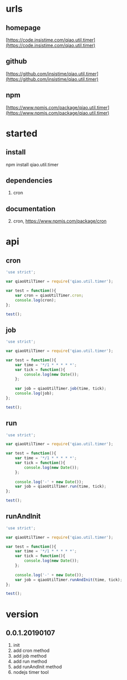 # urls
## homepage
[https://code.insistime.com/qiao.util.timer](https://code.insistime.com/qiao.util.timer)

## github
[https://github.com/insistime/qiao.util.timer](https://github.com/insistime/qiao.util.timer)

## npm
[https://www.npmjs.com/package/qiao.util.timer](https://www.npmjs.com/package/qiao.util.timer)

# started
## install
npm install qiao.util.timer

## dependencies
1. cron

## documentation
2. cron, https://www.npmjs.com/package/cron

# api
## cron
```javascript
'use strict';

var qiaoUtilTimer = require('qiao.util.timer');

var test = function(){
	var cron = qiaoUtilTimer.cron;
	console.log(cron);
};

test();
```

## job
```javascript
'use strict';

var qiaoUtilTimer = require('qiao.util.timer');

var test = function(){
	var time = '*/1 * * * * *';
	var tick = function(){
		console.log(new Date());
	};
	
	var job = qiaoUtilTimer.job(time, tick);
	console.log(job);
};

test();
```

## run
```javascript
'use strict';

var qiaoUtilTimer = require('qiao.util.timer');

var test = function(){
	var time = '*/1 * * * * *';
	var tick = function(){
		console.log(new Date());
	};
	
	console.log('-' + new Date());
	var job = qiaoUtilTimer.run(time, tick);
};

test();
```

## runAndInit
```javascript
'use strict';

var qiaoUtilTimer = require('qiao.util.timer');

var test = function(){
	var time = '*/1 * * * * *';
	var tick = function(){
		console.log(new Date());
	};
	
	console.log('-' + new Date());
	var job = qiaoUtilTimer.runAndInit(time, tick);
};

test();
```

# version
## 0.0.1.20190107
1. init
2. add cron method
3. add job method
3. add run method 
4. add runAndInit method
5. nodejs timer tool